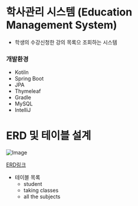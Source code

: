 
# 학사관리 시스템 (Education Management System)
 + 학생의 수강신청한 강의 목록으 조회하는 시스템

### 개발환경
  + Kotiln
  + Spring Boot
  + JPA
  + Thymeleaf
  + Gradle
  + MySQL
  + IntelliJ

# ERD 및 테이블 설계

![Image](https://github.com/user-attachments/assets/a714cea7-9d6a-4a77-ad68-e890ba3d97e6)

[ERD링크](https://www.erdcloud.com/d/4G4nwekLFbzPqW3zC)

+ 테이블 목록
  * student
   * taking classes
   * all the subjects
